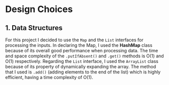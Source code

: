 # Design Choices

## 1. Data Structures
For this project I decided to use the `Map` and the `List` interfaces for processing the inputs. In declaring the Map, I used the **HashMap** class because of its overall good performance when processing data. The time and space complexity of the `.putIfAbsent()` and `.get()` methods is O(1) and O(1) respectively.
Regarding the `List` interface, I used the `ArrayList` class because of its property of dynamically expanding the array. The method that I used is `.add()` (adding elements to the end of the list) which is highly efficient, having a time complexity of O(1). 